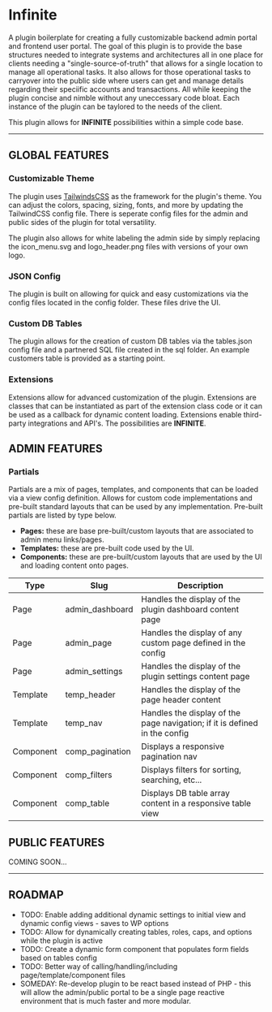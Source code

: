 # Infinite

A plugin boilerplate for creating a fully customizable backend admin portal and frontend user portal. The goal of this plugin is to provide the base structures needed to integrate systems and architectures all in one place for clients needing a "single-source-of-truth" that allows for a single location to manage all operational tasks. It also allows for those operational tasks to carryover into the public side where users can get and manage details regarding their speciific accounts and transactions. All while keeping the plugin concise and nimble without any uneccessary code bloat. Each instance of the plugin can be taylored to the needs of the client.

This plugin allows for **INFINITE** possibilities within a simple code base.

---

## GLOBAL FEATURES

### Customizable Theme

The plugin uses [TailwindsCSS](https://tailwindcss.com/) as the framework for the plugin's theme. You can adjust the colors, spacing, sizing, fonts, and more by updating the TailwindCSS config file. There is seperate config files for the admin and public sides of the plugin for total versatility.

The plugin also allows for white labeling the admin side by simply replacing the icon_menu.svg and logo_header.png files with versions of your own logo.

### JSON Config

The plugin is built on allowing for quick and easy customizations via the config files located in the config folder. These files drive the UI.

### Custom DB Tables

The plugin allows for the creation of custom DB tables via the tables.json config file and a partnered SQL file created in the sql folder. An example customers table is provided as a starting point.

### Extensions

Extensions allow for advanced customization of the plugin. Extensions are classes that can be instantiated as part of the extension class code or it can be used as a callback for dynamic content loading. Extensions enable third-party integrations and API's. The possibilities are **INFINITE**.

## ADMIN FEATURES

### Partials

Partials are a mix of pages, templates, and components that can be loaded via a view config definition. Allows for custom code implementations and pre-built standard layouts that can be used by any implementation. Pre-built partials are listed by type below.

- **Pages:** these are base pre-built/custom layouts that are associated to admin menu links/pages.
- **Templates:** these are pre-built code used by the UI.
- **Components:** these are pre-built/custom layouts that are used by the UI and loading content onto pages.

| Type      | Slug            | Description                                                                |
| --------- | --------------- | -------------------------------------------------------------------------- |
| Page      | admin_dashboard | Handles the display of the plugin dashboard content page                   |
| Page      | admin_page      | Handles the display of any custom page defined in the config               |
| Page      | admin_settings  | Handles the display of the plugin settings content page                    |
| Template  | temp_header     | Handles the display of the page header content                             |
| Template  | temp_nav        | Handles the display of the page navigation; if it is defined in the config |
| Component | comp_pagination | Displays a responsive pagination nav                                       |
| Component | comp_filters    | Displays filters for sorting, searching, etc...                            |
| Component | comp_table      | Displays DB table array content in a responsive table view                 |

## PUBLIC FEATURES

COMING SOON...

---

## ROADMAP

- TODO: Enable adding additional dynamic settings to initial view and dynamic config views - saves to WP options
- TODO: Allow for dynamically creating tables, roles, caps, and options while the plugin is active
- TODO: Create a dynamic form component that populates form fields based on tables config
- TODO: Better way of calling/handling/including page/template/component files
- SOMEDAY: Re-develop plugin to be react based instead of PHP - this will allow the admin/public portal to be a single page reactive environment that is much faster and more modular.
